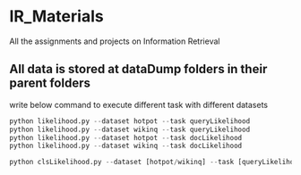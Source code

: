 # IR_Materials
All the assignments and projects on Information Retrieval 


## All data is stored at dataDump folders in their parent folders

write below command to execute different task with different datasets
```python
python likelihood.py --dataset hotpot --task queryLikelihood
python likelihood.py --dataset wikinq --task queryLikelihood
python likelihood.py --dataset hotpot --task docLikelihood
python likelihood.py --dataset wikinq --task docLikelihood

python clsLikelihood.py --dataset [hotpot/wikinq] --task [queryLikelihood/docLikelihood] --ns [inBatch/random]